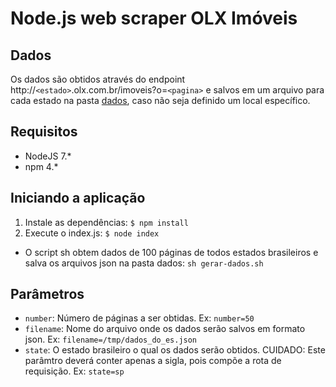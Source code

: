 # Node.js web scraper OLX Imóveis

## Dados

Os dados são obtidos através do endpoint http://`<estado>`.olx.com.br/imoveis?o=`<pagina>` e salvos em um arquivo para cada estado na pasta [dados](dados), caso não seja definido um local específico.

## Requisitos

* NodeJS 7.*
* npm 4.*

## Iniciando a aplicação

1. Instale as dependências: `$ npm install`
2. Execute o index.js: `$ node index`
  * O script sh obtem dados de 100 páginas de todos estados brasileiros e salva os arquivos json na pasta dados: `sh gerar-dados.sh`

## Parâmetros

* `number`: Número de páginas a ser obtidas. Ex: `number=50`
* `filename`: Nome do arquivo onde os dados serão salvos em formato json. Ex: `filename=/tmp/dados_do_es.json`
* `state`: O estado brasileiro o qual os dados serão obtidos. CUIDADO: Este parâmtro deverá conter apenas a sigla, pois compõe a rota de requisição. Ex: `state=sp`
